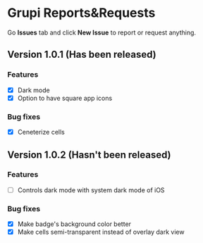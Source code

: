 # Grupi Reports&Requests
Go **Issues** tab and click **New Issue** to report or request anything.

## Version 1.0.1 (Has been released)
### Features
- [x] Dark mode
- [x] Option to have square app icons

### Bug fixes
- [x] Ceneterize cells
 
## Version 1.0.2 (Hasn't been released)
### Features
- [ ] Controls dark mode with system dark mode of iOS

### Bug fixes
- [x] Make badge's background color better
- [x] Make cells semi-transparent instead of overlay dark view
